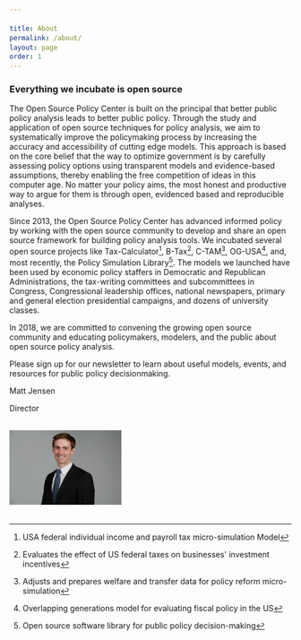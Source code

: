```yaml
---

title: About
permalink: /about/
layout: page
order: 1
---
```


### Everything we incubate is open source

The Open Source Policy Center is built on the principal that better public policy analysis leads to better public policy. Through the study and application of open source techniques for policy analysis, we aim to systematically improve the policymaking process by increasing the accuracy and accessibility of cutting edge models. This approach is based on the core belief that the way to optimize government is by carefully assessing policy options using transparent models and evidence-based assumptions, thereby enabling the free competition of ideas in this computer age. No matter your policy aims, the most honest and productive way to argue for them is through open, evidenced based and reproducible analyses. 

Since 2013, the Open Source Policy Center has advanced informed policy by working with the open source community to develop and share an open source framework for building policy analysis tools. We incubated several open source projects like Tax-Calculator[^1], B-Tax[^2], C-TAM[^3], OG-USA[^4], and, most recently, the Policy Simulation Library[^5]. The models we launched have been used by economic policy staffers in Democratic and Republican Administrations, the tax-writing committees and subcommittees in Congress, Congressional leadership offices, national newspapers, primary and general election presidential campaigns, and dozens of university classes. 

In 2018, we are committed to convening the growing open source community and educating policymakers, modelers, and the public about open source policy analysis. 

Please sign up for our newsletter to learn about useful models, events, and resources for public policy decisionmaking. 

<p>Matt Jensen</p>
<p>Director</p>
<br>
<img src="/images/jensen.jpg" alt="OSPC" width="200">

<br>
<br>

[^1]: USA federal individual income and payroll tax micro-simulation Model
[^2]: Evaluates the effect of US federal taxes on businesses' investment incentives
[^3]: Adjusts and prepares welfare and transfer data for policy reform micro-simulation
[^4]: Overlapping generations model for evaluating fiscal policy in the US
[^5]: Open source software library for public policy decision-making  


